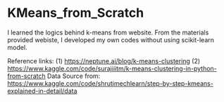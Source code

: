 # KMeans_from_Scratch
I learned the logics behind k-means from website. From the materials provided webiste, I developed my own codes without using scikit-learn model.

Reference links:
(1) https://neptune.ai/blog/k-means-clustering
(2) https://www.kaggle.com/code/surajiiitm/k-means-clustering-in-python-from-scratch
Data Source from: https://www.kaggle.com/code/shrutimechlearn/step-by-step-kmeans-explained-in-detail/data
